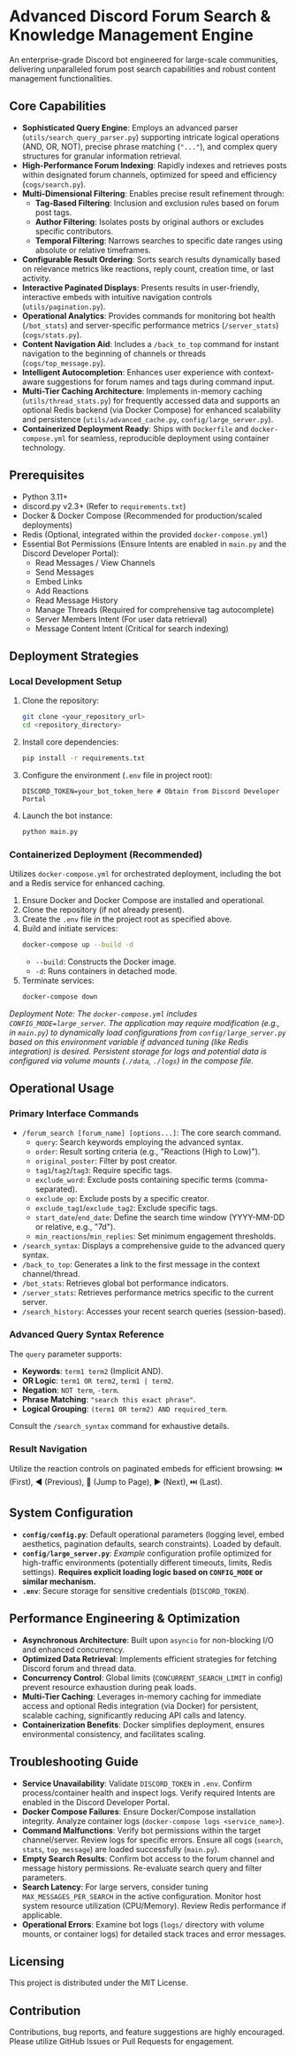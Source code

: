 # Advanced Discord Forum Search & Knowledge Management Engine

An enterprise-grade Discord bot engineered for large-scale communities, delivering unparalleled forum post search capabilities and robust content management functionalities.

## Core Capabilities

- **Sophisticated Query Engine**: Employs an advanced parser (`utils/search_query_parser.py`) supporting intricate logical operations (AND, OR, NOT), precise phrase matching (`"..."`), and complex query structures for granular information retrieval.
- **High-Performance Forum Indexing**: Rapidly indexes and retrieves posts within designated forum channels, optimized for speed and efficiency (`cogs/search.py`).
- **Multi-Dimensional Filtering**: Enables precise result refinement through:
    - **Tag-Based Filtering**: Inclusion and exclusion rules based on forum post tags.
    - **Author Filtering**: Isolates posts by original authors or excludes specific contributors.
    - **Temporal Filtering**: Narrows searches to specific date ranges using absolute or relative timeframes.
- **Configurable Result Ordering**: Sorts search results dynamically based on relevance metrics like reactions, reply count, creation time, or last activity.
- **Interactive Paginated Displays**: Presents results in user-friendly, interactive embeds with intuitive navigation controls (`utils/pagination.py`).
- **Operational Analytics**: Provides commands for monitoring bot health (`/bot_stats`) and server-specific performance metrics (`/server_stats`) (`cogs/stats.py`).
- **Content Navigation Aid**: Includes a `/back_to_top` command for instant navigation to the beginning of channels or threads (`cogs/top_message.py`).
- **Intelligent Autocompletion**: Enhances user experience with context-aware suggestions for forum names and tags during command input.
- **Multi-Tier Caching Architecture**: Implements in-memory caching (`utils/thread_stats.py`) for frequently accessed data and supports an optional Redis backend (via Docker Compose) for enhanced scalability and persistence (`utils/advanced_cache.py`, `config/large_server.py`).
- **Containerized Deployment Ready**: Ships with `Dockerfile` and `docker-compose.yml` for seamless, reproducible deployment using container technology.

## Prerequisites

- Python 3.11+
- discord.py v2.3+ (Refer to `requirements.txt`)
- Docker & Docker Compose (Recommended for production/scaled deployments)
- Redis (Optional, integrated within the provided `docker-compose.yml`)
- Essential Bot Permissions (Ensure Intents are enabled in `main.py` and the Discord Developer Portal):
    - Read Messages / View Channels
    - Send Messages
    - Embed Links
    - Add Reactions
    - Read Message History
    - Manage Threads (Required for comprehensive tag autocomplete)
    - Server Members Intent (For user data retrieval)
    - Message Content Intent (Critical for search indexing)

## Deployment Strategies

### Local Development Setup

1. Clone the repository:
   ```bash
   git clone <your_repository_url>
   cd <repository_directory>
   ```
2. Install core dependencies:
   ```bash
   pip install -r requirements.txt
   ```
3. Configure the environment (`.env` file in project root):
   ```env
   DISCORD_TOKEN=your_bot_token_here # Obtain from Discord Developer Portal
   ```
4. Launch the bot instance:
   ```bash
   python main.py
   ```

### Containerized Deployment (Recommended)

Utilizes `docker-compose.yml` for orchestrated deployment, including the bot and a Redis service for enhanced caching.

1. Ensure Docker and Docker Compose are installed and operational.
2. Clone the repository (if not already present).
3. Create the `.env` file in the project root as specified above.
4. Build and initiate services:
   ```bash
   docker-compose up --build -d
   ```
   - `--build`: Constructs the Docker image.
   - `-d`: Runs containers in detached mode.
5. Terminate services:
   ```bash
   docker-compose down
   ```

*Deployment Note: The `docker-compose.yml` includes `CONFIG_MODE=large_server`. The application may require modification (e.g., in `main.py`) to dynamically load configurations from `config/large_server.py` based on this environment variable if advanced tuning (like Redis integration) is desired.*
*Persistent storage for logs and potential data is configured via volume mounts (`./data`, `./logs`) in the compose file.*

## Operational Usage

### Primary Interface Commands

- `/forum_search [forum_name] [options...]`: The core search command.
    - `query`: Search keywords employing the advanced syntax.
    - `order`: Result sorting criteria (e.g., "Reactions (High to Low)").
    - `original_poster`: Filter by post creator.
    - `tag1`/`tag2`/`tag3`: Require specific tags.
    - `exclude_word`: Exclude posts containing specific terms (comma-separated).
    - `exclude_op`: Exclude posts by a specific creator.
    - `exclude_tag1`/`exclude_tag2`: Exclude specific tags.
    - `start_date`/`end_date`: Define the search time window (YYYY-MM-DD or relative, e.g., "7d").
    - `min_reactions`/`min_replies`: Set minimum engagement thresholds.
- `/search_syntax`: Displays a comprehensive guide to the advanced query syntax.
- `/back_to_top`: Generates a link to the first message in the context channel/thread.
- `/bot_stats`: Retrieves global bot performance indicators.
- `/server_stats`: Retrieves performance metrics specific to the current server.
- `/search_history`: Accesses your recent search queries (session-based).

### Advanced Query Syntax Reference

The `query` parameter supports:

- **Keywords**: `term1 term2` (Implicit AND).
- **OR Logic**: `term1 OR term2`, `term1 | term2`.
- **Negation**: `NOT term`, `-term`.
- **Phrase Matching**: `"search this exact phrase"`.
- **Logical Grouping**: `(term1 OR term2) AND required_term`.

Consult the `/search_syntax` command for exhaustive details.

### Result Navigation

Utilize the reaction controls on paginated embeds for efficient browsing: ⏮️ (First), ◀️ (Previous), 🔢 (Jump to Page), ▶️ (Next), ⏭️ (Last).

## System Configuration

- **`config/config.py`**: Default operational parameters (logging level, embed aesthetics, pagination defaults, search constraints). Loaded by default.
- **`config/large_server.py`**: *Example* configuration profile optimized for high-traffic environments (potentially different timeouts, limits, Redis settings). **Requires explicit loading logic based on `CONFIG_MODE` or similar mechanism.**
- **`.env`**: Secure storage for sensitive credentials (`DISCORD_TOKEN`).

## Performance Engineering & Optimization

- **Asynchronous Architecture**: Built upon `asyncio` for non-blocking I/O and enhanced concurrency.
- **Optimized Data Retrieval**: Implements efficient strategies for fetching Discord forum and thread data.
- **Concurrency Control**: Global limits (`CONCURRENT_SEARCH_LIMIT` in config) prevent resource exhaustion during peak loads.
- **Multi-Tier Caching**: Leverages in-memory caching for immediate access and optional Redis integration (via Docker) for persistent, scalable caching, significantly reducing API calls and latency.
- **Containerization Benefits**: Docker simplifies deployment, ensures environmental consistency, and facilitates scaling.

## Troubleshooting Guide

- **Service Unavailability**: Validate `DISCORD_TOKEN` in `.env`. Confirm process/container health and inspect logs. Verify required Intents are enabled in the Discord Developer Portal.
- **Docker Compose Failures**: Ensure Docker/Compose installation integrity. Analyze container logs (`docker-compose logs <service_name>`).
- **Command Malfunctions**: Verify bot permissions within the target channel/server. Review logs for specific errors. Ensure all cogs (`search`, `stats`, `top_message`) are loaded successfully (`main.py`).
- **Empty Search Results**: Confirm bot access to the forum channel and message history permissions. Re-evaluate search query and filter parameters.
- **Search Latency**: For large servers, consider tuning `MAX_MESSAGES_PER_SEARCH` in the active configuration. Monitor host system resource utilization (CPU/Memory). Review Redis performance if applicable.
- **Operational Errors**: Examine bot logs (`logs/` directory with volume mounts, or container logs) for detailed stack traces and error messages.

## Licensing

This project is distributed under the MIT License.

## Contribution

Contributions, bug reports, and feature suggestions are highly encouraged. Please utilize GitHub Issues or Pull Requests for engagement.
